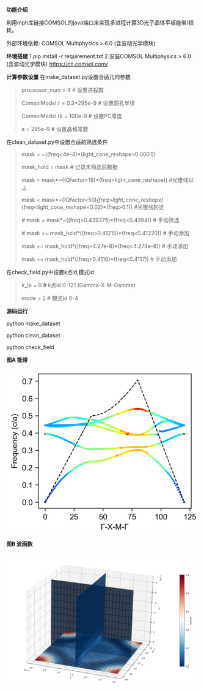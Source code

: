 **功能介绍**

利用mph库链接COMSOL的java端口来实现多进程计算3D光子晶体平板能带/损耗。

外部环境依赖: COMSOL Multiphysics > 6.0 (含波动光学模块)

**环境搭建**
1.pip install -r requirement.txt
2.安装COMSOL Multiphysics > 6.0 (含波动光学模块) https://cn.comsol.com/

**计算参数设置**
在make_dataset.py设置合适几何参数

>   processor_num = 4 # 设置进程数
>
>  ComsolModel.r = 0.3*295e-9  # 设置圆孔半径
>
>  ComsolModel.tk = 100e-9 # 设置PC厚度
>
>  a = 295e-9 # 设置晶格常数

在clean_dataset.py中设置合适的筛选条件

>mask = ~((freq<4e-4)*(light_cone_reshape>0.0001))
>
>mask_hold = mask # 记录未筛选前数据
>
>mask = mask*~((Qfactor<18)*(freq>light_cone_reshape)) #光锥线以上
>
>mask = mask*~((Qfactor<50)*(freq>light_cone_reshape)*(freq<light_cone_reshape+0.02)*(freq>0.1)) #光锥线附近
>
>\# mask = mask*~((freq>0.439375)*(freq<0.4394)) # 手动筛选
>
>\# mask += mask_hold*((freq>0.41215)*(freq<0.41220)) # 手动添加
>
>mask += mask_hold*((freq>4.27e-8)*(freq<4.274e-8)) # 手动添加
>
>mask += mask_hold*((freq>0.4116)*(freq<0.4117)) # 手动添加

在check_field.py中设置k点id,模式id

>k_lp = 0 # k点id 0-121 (Gamma-X-M-Gamma)
>
>mode = 2 # 模式id 0-4

**源码运行**

python make_dataset

python clean_dataset

python check_field

**图A 能带**

![image-20250926015915011](./assets/image-20250926015915011.png)

**图B 波函数**

![image-20250926021038400](./assets/image-20250926021038400.png)



